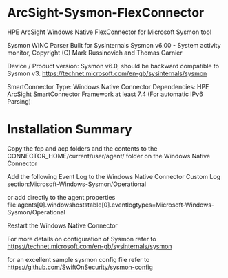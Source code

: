 # ArcSight-Sysmon-FlexConnector
HPE ArcSight Windows Native FlexConnector for Microsoft Sysmon tool

Sysmon WINC Parser
Built for Sysinternals Sysmon v6.00 - System activity monitor, Copyright (C) Mark Russinovich and Thomas Garnier

Device / Product version: Sysmon v6.0, should be backward compatible to Sysmon v3.
https://technet.microsoft.com/en-gb/sysinternals/sysmon

SmartConnector Type: Windows Native Connector
Dependencies: HPE ArcSight SmartConnector Framework at least 7.4 (For automatic IPv6 Parsing)

# Installation Summary
Copy the fcp and acp folders and the contents to the CONNECTOR_HOME/current/user/agent/ folder on the Windows Native Connector

Add the following Event Log to the Windows Native Connector Custom Log section:Microsoft-Windows-Sysmon/Operational

or add directly to the agent.properties file:agents[0].windowshoststable[0].eventlogtypes=Microsoft-Windows-Sysmon/Operational 

Restart the Windows Native Connector

For more details on configuration of Sysmon refer to https://technet.microsoft.com/en-gb/sysinternals/sysmon

for an excellent sample sysmon config file refer to https://github.com/SwiftOnSecurity/sysmon-config

